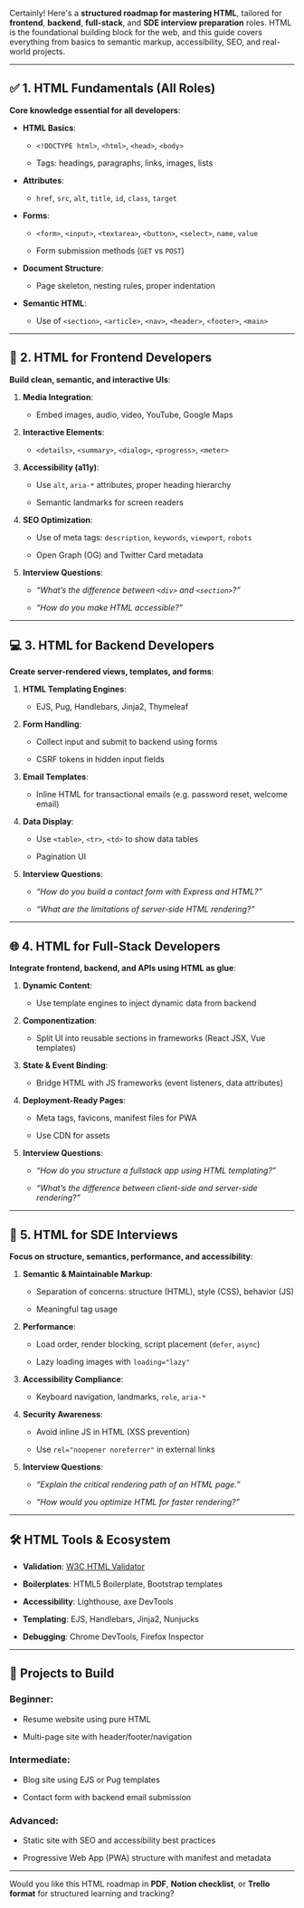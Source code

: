 Certainly! Here's a **structured roadmap for mastering HTML**, tailored for **frontend**, **backend**, **full-stack**, and **SDE interview preparation** roles. HTML is the foundational building block for the web, and this guide covers everything from basics to semantic markup, accessibility, SEO, and real-world projects. 

  

--- 

  

## ✅ **1. HTML Fundamentals (All Roles)**   

**Core knowledge essential for all developers**:   

- **HTML Basics**: 

  - `<!DOCTYPE html>`, `<html>`, `<head>`, `<body>`   

  - Tags: headings, paragraphs, links, images, lists 

- **Attributes**: 

  - `href`, `src`, `alt`, `title`, `id`, `class`, `target` 

- **Forms**: 

  - `<form>`, `<input>`, `<textarea>`, `<button>`, `<select>`, `name`, `value` 

  - Form submission methods (`GET` vs `POST`) 

- **Document Structure**: 

  - Page skeleton, nesting rules, proper indentation 

- **Semantic HTML**: 

  - Use of `<section>`, `<article>`, `<nav>`, `<header>`, `<footer>`, `<main>` 

  

--- 

  

## 🎯 **2. HTML for Frontend Developers**   

**Build clean, semantic, and interactive UIs**:   

1. **Media Integration**: 

   - Embed images, audio, video, YouTube, Google Maps 

2. **Interactive Elements**: 

   - `<details>`, `<summary>`, `<dialog>`, `<progress>`, `<meter>` 

3. **Accessibility (a11y)**: 

   - Use `alt`, `aria-*` attributes, proper heading hierarchy   

   - Semantic landmarks for screen readers 

4. **SEO Optimization**: 

   - Use of meta tags: `description`, `keywords`, `viewport`, `robots`   

   - Open Graph (OG) and Twitter Card metadata 

5. **Interview Questions**: 

   - *“What’s the difference between `<div>` and `<section>`?”*   

   - *“How do you make HTML accessible?”* 

  

--- 

  

## 💻 **3. HTML for Backend Developers**   

**Create server-rendered views, templates, and forms**:   

1. **HTML Templating Engines**: 

   - EJS, Pug, Handlebars, Jinja2, Thymeleaf 

2. **Form Handling**: 

   - Collect input and submit to backend using forms   

   - CSRF tokens in hidden input fields 

3. **Email Templates**: 

   - Inline HTML for transactional emails (e.g. password reset, welcome email) 

4. **Data Display**: 

   - Use `<table>`, `<tr>`, `<td>` to show data tables   

   - Pagination UI 

5. **Interview Questions**: 

   - *“How do you build a contact form with Express and HTML?”*   

   - *“What are the limitations of server-side HTML rendering?”* 

  

--- 

  

## 🌐 **4. HTML for Full-Stack Developers**   

**Integrate frontend, backend, and APIs using HTML as glue**:   

1. **Dynamic Content**: 

   - Use template engines to inject dynamic data from backend 

2. **Componentization**: 

   - Split UI into reusable sections in frameworks (React JSX, Vue templates) 

3. **State & Event Binding**: 

   - Bridge HTML with JS frameworks (event listeners, data attributes) 

4. **Deployment-Ready Pages**: 

   - Meta tags, favicons, manifest files for PWA   

   - Use CDN for assets 

5. **Interview Questions**: 

   - *“How do you structure a fullstack app using HTML templating?”*   

   - *“What’s the difference between client-side and server-side rendering?”* 

  

--- 

  

## 🧠 **5. HTML for SDE Interviews**   

**Focus on structure, semantics, performance, and accessibility**:   

1. **Semantic & Maintainable Markup**: 

   - Separation of concerns: structure (HTML), style (CSS), behavior (JS) 

   - Meaningful tag usage 

2. **Performance**: 

   - Load order, render blocking, script placement (`defer`, `async`) 

   - Lazy loading images with `loading="lazy"` 

3. **Accessibility Compliance**: 

   - Keyboard navigation, landmarks, `role`, `aria-*` 

4. **Security Awareness**: 

   - Avoid inline JS in HTML (XSS prevention)   

   - Use `rel="noopener noreferrer"` in external links 

5. **Interview Questions**: 

   - *“Explain the critical rendering path of an HTML page.”*   

   - *“How would you optimize HTML for faster rendering?”* 

  

--- 

  

## 🛠️ **HTML Tools & Ecosystem** 

- **Validation**: [W3C HTML Validator](https://validator.w3.org)   

- **Boilerplates**: HTML5 Boilerplate, Bootstrap templates   

- **Accessibility**: Lighthouse, axe DevTools   

- **Templating**: EJS, Handlebars, Jinja2, Nunjucks   

- **Debugging**: Chrome DevTools, Firefox Inspector 

  

--- 

  

## 🚀 **Projects to Build** 

### Beginner: 

- Resume website using pure HTML   

- Multi-page site with header/footer/navigation 

  

### Intermediate: 

- Blog site using EJS or Pug templates   

- Contact form with backend email submission 

  

### Advanced: 

- Static site with SEO and accessibility best practices   

- Progressive Web App (PWA) structure with manifest and metadata 

  

--- 

  

Would you like this HTML roadmap in **PDF**, **Notion checklist**, or **Trello format** for structured learning and tracking? 